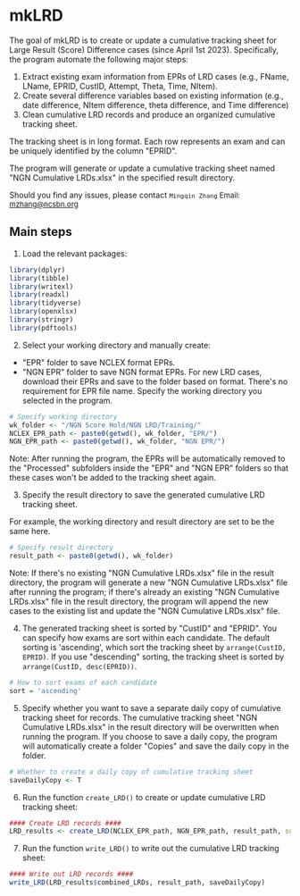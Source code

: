 
<!-- README.md is generated from README.Rmd. Please edit that file -->

# mkLRD

<!-- badges: start -->
<!-- badges: end -->

The goal of mkLRD is to create or update a cumulative tracking sheet for Large Result (Score) Difference cases (since April 1st 2023). Specifically, the program automate the following major steps:
1.	Extract existing exam information from EPRs of LRD cases (e.g., FName, LName, EPRID, CustID, Attempt, Theta, Time, NItem).
2.	Create several difference variables based on existing information (e.g., date difference, NItem difference, theta difference, and Time difference)
3.	Clean cumulative LRD records and produce an organized cumulative tracking sheet.

The tracking sheet is in long format. Each row represents an exam and can be uniquely identified by the column "EPRID". 

The program will generate or update a cumulative tracking sheet named "NGN Cumulative LRDs.xlsx" in the specified result directory.

Should you find any issues, please contact <font size="2"> `Mingqin Zhang` Email: <mzhang@ncsbn.org> </font>


## Main steps

1. Load the relevant packages:

``` r
library(dplyr)
library(tibble)
library(writexl)
library(readxl)
library(tidyverse)
library(openxlsx)
library(stringr)
library(pdftools)
```

2. Select your working directory and manually create:
* "EPR" folder to save NCLEX format EPRs.
* "NGN EPR" folder to save NGN format EPRs. 
For new LRD cases, download their EPRs and save to the folder based on format. There's no requirement for EPR file name. Specify the working directory you selected in the program.

``` r
# Specify working directory
wk_folder <- "/NGN Score Hold/NGN LRD/Training/" 
NCLEX_EPR_path <- paste0(getwd(), wk_folder, "EPR/")
NGN_EPR_path <- paste0(getwd(), wk_folder, "NGN EPR/")
```

Note: After running the program, the EPRs will be automatically removed to the "Processed" subfolders inside the "EPR" and "NGN EPR" folders so that these cases won't be added to the tracking sheet again.

3. Specify the result directory to save the generated cumulative LRD tracking sheet. 

For example, the working directory and result directory are set to be the same here. 

``` r
# Specify result directory
result_path <- paste0(getwd(), wk_folder)
```

Note: If there's no existing "NGN Cumulative LRDs.xlsx" file in the result directory, the program will generate a new "NGN Cumulative LRDs.xlsx" file after running the program; if there's already an existing "NGN Cumulative LRDs.xlsx" file in the result directory, the program will append the new cases to the existing list and update the "NGN Cumulative LRDs.xlsx" file.

4. The generated tracking sheet is sorted by "CustID" and "EPRID". You can specify how exams are sort within each candidate. The default sorting is 'ascending', which sort the tracking sheet by `arrange(CustID, EPRID)`. If you use "descending" sorting, the tracking sheet is sorted by `arrange(CustID, desc(EPRID))`.

``` r
# How to sort exams of each candidate
sort = 'ascending'
```

5. Specify whether you want to save a separate daily copy of cumulative tracking sheet for records. The cumulative tracking sheet "NGN Cumulative LRDs.xlsx" in the result directory will be overwritten when running the program. If you choose to save a daily copy, the program will automatically create a folder "Copies" and save the daily copy in the folder.

``` r
# Whether to create a daily copy of cumulative tracking sheet
saveDailyCopy <- T
```

6. Run the function `create_LRD()` to create or update cumulative LRD tracking sheet:

``` r
#### Create LRD records ####
LRD_results <- create_LRD(NCLEX_EPR_path, NGN_EPR_path, result_path, sort = sort)
```

7. Run the function `write_LRD()` to write out the cumulative LRD tracking sheet:

``` r
#### Write out LRD records ####
write_LRD(LRD_results$combined_LRDs, result_path, saveDailyCopy)
```
